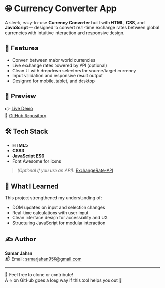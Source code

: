 # 🌐 Currency Converter App

A sleek, easy-to-use **Currency Converter** built with **HTML**, **CSS**, and **JavaScript** — designed to convert real-time exchange rates between global currencies with intuitive interaction and responsive design.

## 🚀 Features
- Convert between major world currencies
- Live exchange rates powered by API (optional)
- Clean UI with dropdown selectors for source/target currency
- Input validation and responsive result output
- Designed for mobile, tablet, and desktop

## 📸 Preview
👉 [Live Demo](https://cur-convrter.netlify.app/)  
📁 [GitHub Repository](https://github.com/samarj956/currency-converter)

## 🛠️ Tech Stack
- **HTML5**
- **CSS3**
- **JavaScript ES6**
- Font Awesome for icons

> *(Optional if you use an API)*: [ExchangeRate-API](https://www.exchangerate-api.com/)


## 🧠 What I Learned
This project strengthened my understanding of:
- DOM updates on input and selection changes
- Real-time calculations with user input
- Clean interface design for accessibility and UX
- Structuring JavaScript for modular interaction

## ✍️ Author
**Samar Jahan**  
📬 Email: [samarjahan956@gmail.com](mailto:samarjahan956@gmail.com)

---

🔗 Feel free to clone or contribute!  
A ⭐ on GitHub goes a long way if this tool helps you out 🙌

